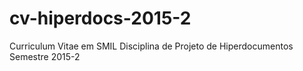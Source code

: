 # cv-hiperdocs-2015-2

Curriculum Vitae em SMIL
Disciplina de Projeto de Hiperdocumentos
Semestre 2015-2
